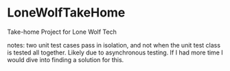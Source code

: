 # LoneWolfTakeHome
Take-home Project for Lone Wolf Tech

notes: two unit test cases pass in isolation, and not when the unit test class is tested all together. Likely due to asynchronous testing. If I had more time I would dive into finding a solution for this.
